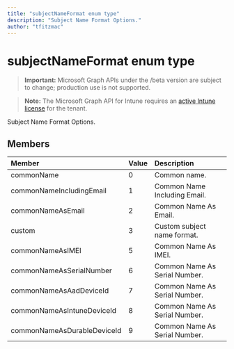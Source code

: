 ```yaml
---
title: "subjectNameFormat enum type"
description: "Subject Name Format Options."
author: "tfitzmac"
---
```


# subjectNameFormat enum type

> **Important:** Microsoft Graph APIs under the /beta version are subject to change; production use is not supported.

> **Note:** The Microsoft Graph API for Intune requires an [active Intune license](https://go.microsoft.com/fwlink/?linkid=839381) for the tenant.

Subject Name Format Options.

## Members
|Member|Value|Description|
|:---|:---|:---|
|commonName|0|Common name.|
|commonNameIncludingEmail|1|Common Name Including Email.|
|commonNameAsEmail|2|Common Name As Email.|
|custom|3|Custom subject name format.|
|commonNameAsIMEI|5|Common Name As IMEI.|
|commonNameAsSerialNumber|6|Common Name As Serial Number.|
|commonNameAsAadDeviceId|7|Common Name As Serial Number.|
|commonNameAsIntuneDeviceId|8|Common Name As Serial Number.|
|commonNameAsDurableDeviceId|9|Common Name As Serial Number.|




